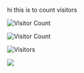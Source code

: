 hi 
 this is to count visitors

 ![Visitor Count](https://visitor-badge.glitch.me/badge?page_id=harshf488.harshf488)

![Visitor Count](https://visitor-badge.glitch.me/badge?page_id=harshf488.harshf488.github.io)


![Visitors](https://img.shields.io/badge/dynamic/json?label=Visitors&query=value&url=https://api.countapi.xyz/hit/harshf488/harshf488)

![](https://komarev.com/ghpvc/?username=harshf488)
